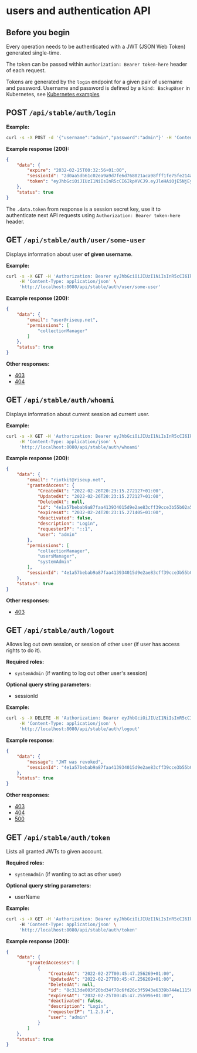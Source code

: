 users and authentication API
============================

## Before you begin

Every operation needs to be authenticated with a JWT (JSON Web Token) generated single-time.

The token can be passed within `Authorization: Bearer token-here` header of each request.

Tokens are generated by the `login` endpoint for a given pair of username and password. Username and password is defined by a `kind: BackupUser` in Kubernetes, see [Kubernetes examples](../../examples)


## POST `/api/stable/auth/login`

**Example:**

```bash
curl -s -X POST -d '{"username":"admin","password":"admin"}' -H 'Content-Type: application/json' 'http://localhost:8080/api/stable/auth/login'
```

**Example response (200):**

```json
{
    "data": {
        "expire": "2032-02-25T00:32:56+01:00",
        "sessionId": "2d0aa5db61c02ea9a9d7fe6d768021aca98fff1fe75fe214a65ccd6926bb8b77",
        "token": "eyJhbGciOiJIUzI1NiIsInR5cCI6IkpXVCJ9.eyJleHAiOjE5NjEyNzgzNzYsImxvZ2luIjoiYWRtaW4iLCJvcmlnX2lhdCI6MTY0NTkxODM3Nn0.my0WXXMxKCetkomtzRDNIKLWUm4cJ2gxyUCkuAHT6M4"
    },
    "status": true
}
```

The `.data.token` from response is a session secret key, use it to authenticate next API requests using `Authorization: Bearer token-here` header.

## GET `/api/stable/auth/user/some-user`

Displays information about user **of given username**.

**Example:**

```bash
curl -s -X GET -H 'Authorization: Bearer eyJhbGciOiJIUzI1NiIsInR5cCI6IkpXVCJ9.eyJleHAiOjE5NjEyNjMzOTUsImxvZ2luIjoiYWRtaW4iLCJvcmlnX2lhdCI6MTY0NTkwMzM5NX0.kV0baqRJ5DI-0ZSmES2zQTlIlNsd9RZz9DZvQYD7jDc' \
     -H 'Content-Type: application/json' \
     'http://localhost:8080/api/stable/auth/user/some-user'
```

**Example response (200):**

```json
{
    "data": {
        "email": "user@riseup.net",
        "permissions": [
            "collectionManager"
        ]
    },
    "status": true
}
```

**Other responses:**
- [403](../common-responses.md)
- [404](../common-responses.md)


## GET `/api/stable/auth/whoami`

Displays information about current session ad current user.

**Example:**

```bash
curl -s -X GET -H 'Authorization: Bearer eyJhbGciOiJIUzI1NiIsInR5cCI6IkpXVCJ9.eyJleHAiOjE5NjEyNjMzOTUsImxvZ2luIjoiYWRtaW4iLCJvcmlnX2lhdCI6MTY0NTkwMzM5NX0.kV0baqRJ5DI-0ZSmES2zQTlIlNsd9RZz9DZvQYD7jDc' \
     -H 'Content-Type: application/json' \
     'http://localhost:8080/api/stable/auth/whoami'
```

**Example response (200):**

```json
{
    "data": {
        "email": "riotkit@riseup.net",
        "grantedAccess": {
            "CreatedAt": "2022-02-26T20:23:15.272127+01:00",
            "UpdatedAt": "2022-02-26T20:23:15.272127+01:00",
            "DeletedAt": null,
            "id": "4e1a57bebab9a87faa413934015d9e2ae83cff39cce3b55b02a55e68392964b3",
            "expiresAt": "2032-02-24T20:23:15.271405+01:00",
            "deactivated": false,
            "description": "Login",
            "requesterIP": "::1",
            "user": "admin"
        },
        "permissions": [
            "collectionManager",
            "usersManager",
            "systemAdmin"
        ],
        "sessionId": "4e1a57bebab9a87faa413934015d9e2ae83cff39cce3b55b02a55e68392964b3"
    },
    "status": true
}
```

**Other responses:**
- [403](../common-responses.md)

## GET `/api/stable/auth/logout`

Allows log out own session, or session of other user (if user has access rights to do it).

**Required roles:**
- `systemAdmin` (if wanting to log out other user's session)

**Optional query string parameters:**
- sessionId

**Example:**

```bash
curl -s -X DELETE -H 'Authorization: Bearer eyJhbGciOiJIUzI1NiIsInR5cCI6IkpXVCJ9.eyJleHAiOjE5NjEyNjMzOTUsImxvZ2luIjoiYWRtaW4iLCJvcmlnX2lhdCI6MTY0NTkwMzM5NX0.kV0baqRJ5DI-0ZSmES2zQTlIlNsd9RZz9DZvQYD7jDc' \
     -H 'Content-Type: application/json' \
     'http://localhost:8080/api/stable/auth/logout'
```

**Example response:**

```json
{
    "data": {
        "message": "JWT was revoked",
        "sessionId": "4e1a57bebab9a87faa413934015d9e2ae83cff39cce3b55b02a55e68392964b3"
    },
    "status": true
}
```

**Other responses:**
- [403](../common-responses.md)
- [404](../common-responses.md)
- [500](../common-responses.md)


## GET `/api/stable/auth/token`

Lists all granted JWTs to given account.

**Required roles:**
- `systemAdmin` (if wanting to act as other user)

**Optional query string parameters:**
- userName

**Example:**

```bash
curl -s -X GET -H 'Authorization: Bearer eyJhbGciOiJIUzI1NiIsInR5cCI6IkpXVCJ9.eyJleHAiOjE5NjEyNzkxNDcsImxvZ2luIjoiYWRtaW4iLCJvcmlnX2lhdCI6MTY0NTkxOTE0N30.f8ANZup-rifDwTVUNsm9dEFerOjLh2Wsqz8IBw0j3zk' \ 
     -H 'Content-Type: application/json' \
     'http://localhost:8080/api/stable/auth/token'
```

**Example response (200):**

```json
{
    "data": {
        "grantedAccesses": [
            {
                "CreatedAt": "2022-02-27T00:45:47.256269+01:00",
                "UpdatedAt": "2022-02-27T00:45:47.256269+01:00",
                "DeletedAt": null,
                "id": "8c313de003f20bd34f78c6fd26c3f5943e6339b744e111569d9ed1d121796839",
                "expiresAt": "2032-02-25T00:45:47.255996+01:00",
                "deactivated": false,
                "description": "Login",
                "requesterIP": "1.2.3.4",
                "user": "admin"
            }
        ]
    },
    "status": true
}
```
